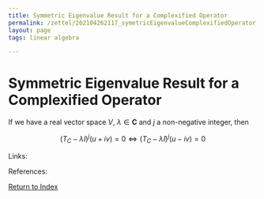 ```yaml
---
title: Symmetric Eigenvalue Result for a Complexified Operator
permalink: /zettel/202104262117_symetricEigenvalueComplexifiedOperator
layout: page
tags: linear algebra

---
```

# Symmetric Eigenvalue Result for a Complexified Operator

If we have a real vector space $V$, $\lambda \in \mathbf{C}$ and $j$ a non-negative integer, then 

$$
(T_C - \lambda I)^j (u + iv) = 0 \iff (T_C - \bar{\lambda} I )^j (u - iv) = 0
$$

Links: 

References: 

[Return to Index](index)